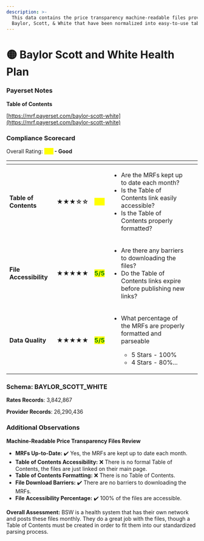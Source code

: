 ```yaml
---
description: >-
  This data contains the price transparency machine-readable files provided by
  Baylor, Scott, & White that have been normalized into easy-to-use tables.
---
```


# 🟡 Baylor Scott and White Health Plan

### Payerset Notes

**Table of Contents**

[https://mrf.payerset.com/baylor-scott-white](https://mrf.payerset.com/baylor-scott-white)

### Compliance Scorecard

Overall Rating: <mark style="color:yellow;">**4/5**</mark>**&#x20;- Good**

<table data-view="cards"><thead><tr><th></th><th></th><th></th><th></th><th data-hidden data-card-cover data-type="files"></th></tr></thead><tbody><tr><td><strong>Table of Contents</strong></td><td><strong>★★★☆☆</strong></td><td><mark style="color:yellow;"><strong>3/5</strong></mark></td><td><ul><li>Are the MRFs kept up to date each month? </li><li>Is the Table of Contents link easily accessible?</li><li>Is the Table of Contents properly formatted?</li></ul></td><td></td></tr><tr><td><strong>File Accessibility</strong></td><td><strong>★★★★★</strong></td><td><mark style="color:green;"><strong>5/5</strong></mark></td><td><ul><li>Are there any barriers to downloading the files?</li><li>Do the Table of Contents links expire before publishing new links?</li></ul></td><td></td></tr><tr><td><strong>Data Quality</strong></td><td><strong>★★★★★</strong></td><td><mark style="color:green;"><strong>5/5</strong></mark></td><td><ul><li><p>What percentage of the MRFs are properly formatted and parseable</p><ul><li>5 Stars - 100%</li><li>4 Stars - 80%...</li></ul></li></ul></td><td></td></tr></tbody></table>

### Schema: BAYLOR\_SCOTT\_WHITE

**Rates Records**: 3,842,867

**Provider Records**: 26,290,436

### Additional Observations

**Machine-Readable Price Transparency Files Review**

* **MRFs Up-to-Date:** ✔️ Yes, the MRFs are kept up to date each month.
* **Table of Contents Accessibility:** ❌ There is no formal Table of Contents, the files are just linked on their main page.
* **Table of Contents Formatting:** ❌ There is no Table of Contents.
* **File Download Barriers:** ✔️ There are no barriers to downloading the MRFs.
* **File Accessibility Percentage:** ✔️ 100% of the files are accessible.

**Overall Assessment:** BSW is a health system that has their own network and posts these files monthly. They do a great job with the files, though a Table of Contents must be created in order to fit them into our standardized parsing process.
